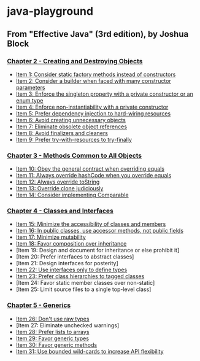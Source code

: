 # java-playground

## From "Effective Java" (3rd edition), by Joshua Block
### [Chapter 2 - Creating and Destroying Objects](src/main/java/effective/ch2)
- [Item 1: Consider static factory methods instead of constructors](src/main/java/effective/ch2/Item1.java)
- [Item 2: Consider a builder when faced with many constructor parameters](src/main/java/effective/ch2/Item2.java)
- [Item 3: Enforce the singleton property with a private constructor or an enum type](src/main/java/effective/ch2/Item3.java)
- [Item 4: Enforce non-instantiability with a private constructor](src/main/java/effective/ch2/Item4.java)
- [Item 5: Prefer dependency injection to hard-wiring resources](src/main/java/effective/ch2/Item5.java)
- [Item 6: Avoid creating unnecessary objects](src/main/java/effective/ch2/Item6.java)
- [Item 7: Eliminate obsolete object references](src/main/java/effective/ch2/Item7.java)
- [Item 8: Avoid finalizers and cleaners](src/main/java/effective/ch2/Item8.java)
- [Item 9: Prefer try-with-resources to try-finally](src/main/java/effective/ch2/Item9.java)

### [Chapter 3 - Methods Common to All Objects](src/main/java/effective/ch3)
- [Item 10: Obey the general contract when overriding equals](src/main/java/effective/ch3/Item10.java)
- [Item 11: Always override hashCode when you override equals](src/main/java/effective/ch3/Item11.java)
- [Item 12: Always override toString](src/main/java/effective/ch3/Item12.java)
- [Item 13: Override clone judiciously](src/main/java/effective/ch3/Item13.java)
- [Item 14: Consider implementing Comparable](src/main/java/effective/ch3/Item14.java)

### [Chapter 4 - Classes and Interfaces](src/main/java/effective/ch4)
- [Item 15: Minimize the accessibility of classes and members](src/main/java/effective/ch4/Item15.java)
- [Item 16: In public classes, use accessor methods, not public fields](src/main/java/effective/ch4/Item16.java)
- [Item 17: Minimize mutability](src/main/java/effective/ch4/Item17.java)
- [Item 18: Favor composition over inheritance](src/main/java/effective/ch4/Item18.java)
- [Item 19: Design and document for inheritance or else prohibit it]
- [Item 20: Prefer interfaces to abstract classes]
- [Item 21: Design interfaces for posterity]
- [Item 22: Use interfaces only to define types](src/main/java/effective/ch4/Item22.java)
- [Item 23: Prefer class hierarchies to tagged classes](src/main/java/effective/ch4/Item23.java)
- [Item 24: Favor static member classes over non-static]
- [Item 25: Limit source files to a single top-level class]

### [Chapter 5 - Generics](src/main/java/effective/ch5)
- [Item 26: Don't use raw types](src/main/java/effective/ch5/Item26.java)
- [Item 27: Eliminate unchecked warnings]
- [Item 28: Prefer lists to arrays](src/main/java/effective/ch5/Item28.java)
- [Item 29: Favor generic types](src/main/java/effective/ch5/Item29.java)
- [Item 30: Favor generic methods](src/main/java/effective/ch5/Item30.java)
- [Item 31: Use bounded wild-cards to increase API flexibility](src/main/java/effective/ch5/Item31.java)
